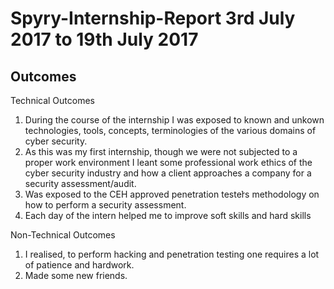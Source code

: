 # Spyry-Internship-Report 3rd July 2017 to 19th July 2017
## Outcomes
Technical Outcomes
1. During the course of the internship I was exposed to known and unkown
technologies, tools, concepts, terminologies of the various domains of cyber
security.
2. As this was my first internship, though we were not subjected to a proper work
environment I leant some professional work ethics of the cyber security industry and
how a client approaches a company for a security assessment/audit.
3. Was exposed to the CEH approved penetration tester͛s methodology on how to
perform a security assessment.
4. Each day of the intern helped me to improve soft skills and hard skills

Non-Technical Outcomes
1. I realised, to perform hacking and penetration testing one requires a lot of patience
and hardwork.
2. Made some new friends. 
